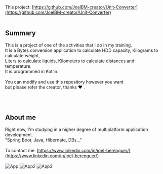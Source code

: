This project: [https://github.com/JoelBM-creator/Unit-Converter](https://github.com/JoelBM-creator/Unit-Converter)
<br />
<br />
## Summary
This is a project of one of the activities that I do in my training.
<br />
It is a Bytes conversion application to calculate HDD capacity, Kilograms to calculate weight, 
<br />
Liters to calculate liquids, Kilometers to calculate distances and temperature.
<br />
It is programmed in Kotlin.
<br /> <br />
You can modify and use this repository however you want <br /> but please refer the creator, thanks ♥ .
<br />


<br /> <br />
## About me
Right now, I'm studying in a higher degree of multiplatform application development.
<br />
"Spring Boot, Java, Hibernate, DBs..."
<br /><br />
To contact me: [https://www.linkedin.com/in/joel-berenguer/](https://www.linkedin.com/in/joel-berenguer/)
<br /><br />
![App](https://raw.githubusercontent.com/JoelBM-creator/conversor-de-bytes/master/Image1.PNG)
![App2](https://raw.githubusercontent.com/JoelBM-creator/conversor-de-bytes/master/Image2.PNG)
![App3](https://raw.githubusercontent.com/JoelBM-creator/conversor-de-bytes/master/Image3.PNG)